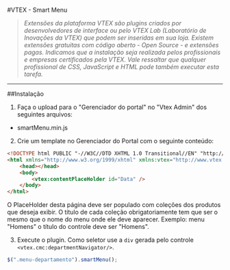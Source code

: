 #VTEX - Smart Menu
>*Extensões da plataforma VTEX são plugins criados por desenvolvedores de interface ou pelo VTEX Lab (Laboratório de Inovações da VTEX) que podem ser inseridas em sua loja. Existem extensões gratuitas com código aberto -  Open Source - e extensões pagas.  Indicamos que a instalação seja realizada pelos profissionais e empresas certificados pela VTEX. Vale ressaltar que qualquer profissional de CSS, JavaScript e HTML pode também executar esta tarefa.*

----------

##Instalação
1. Faça o upload para o "Gerenciador do portal" no "Vtex Admin" dos seguintes arquivos:
* smartMenu.min.js

2. Crie um template no Gerenciador do Portal com o seguinte conteúdo:
```html
<!DOCTYPE html PUBLIC "-//W3C//DTD XHTML 1.0 Transitional//EN" "http://www.w3.org/TR/xhtml1/DTD/xhtml1-transitional.dtd">
<html xmlns="http://www.w3.org/1999/xhtml" xmlns:vtex="http://www.vtex.com.br/2009/vtex-common" xmlns:vtex.cmc="http://www.vtex.com.br/2009/vtex-commerce">
	<head></head>
	<body>
		<vtex:contentPlaceHolder id="Data" />
	</body>
</html>
```
O PlaceHolder desta página deve ser populado com coleções dos produtos que deseja exibir. O título de cada coleção obrigatoriamente tem que ser o mesmo que o nome do menu onde ele deve aparecer.
Exemplo: menu "Homens" o título do controle deve ser "Homens".

3. Execute o plugin. Como seletor use a `div` gerada pelo controle `<vtex.cmc:departmentNavigator/>`.
```javascript
$(".menu-departamento").smartMenu();
```